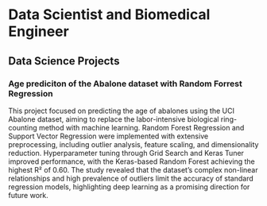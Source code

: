 # Data Scientist and Biomedical Engineer

## Data Science Projects

### Age prediciton of the Abalone dataset with Random Forrest Regression 

This project focused on predicting the age of abalones using the UCI Abalone dataset, aiming to replace the labor-intensive biological ring-counting method with machine learning. Random Forest Regression and Support Vector Regression were implemented with extensive preprocessing, including outlier analysis, feature scaling, and dimensionality reduction. Hyperparameter tuning through Grid Search and Keras Tuner improved performance, with the Keras-based Random Forest achieving the highest R² of 0.60. The study revealed that the dataset’s complex non-linear relationships and high prevalence of outliers limit the accuracy of standard regression models, highlighting deep learning as a promising direction for future work.
